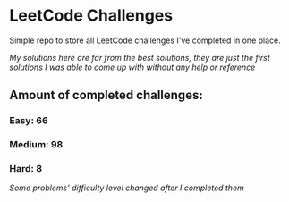 
# LeetCode Challenges

Simple repo to store all LeetCode challenges I've completed in one place.

<i>My solutions here are far from the best solutions, they are just the first solutions I was able to come up with without any help or reference</i>

## Amount of completed challenges:

### Easy: 66

### Medium: 98

### Hard: 8

<i>Some problems' difficulty level changed after I completed them</i>
